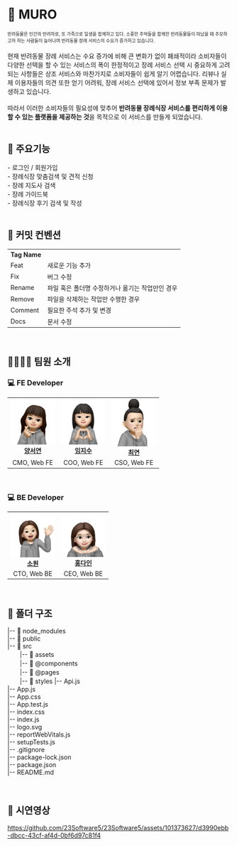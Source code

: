 
<h1>🐶 MURO</h1>
<div style="font-size: 10px;">반려동물은  인간의 반려자로, 또 가족으로 일생을 함께하고 있다. 소중한 추억들을 함께한 반려동물들이 떠났을 때 추모하고자 하는 사람들이 늘어나며 반려동물 장례 서비스의 수요가 증가하고 있습니다.
</div>
<br/>
<div>현재 반려동물 장례 서비스는 수요 증가에 비해 큰 변화가 없이 폐쇄적이라 소비자들이 다양한 선택을 할 수 있는 서비스의 폭이 한정적이고 장례 서비스 선택 시 중요하게 고려되는 사항들은 상조 서비스와 마찬가지로 소비자들이 쉽게 알기 어렵습니다. 리뷰나 실제 이용자들의 의견 또한 얻기 어려워, 장례 서비스 선택에 있어서 정보 부족 문제가 발생하고 있습니다.</div>
<br/>
<div>따라서 이러한 소비자들의 필요성에 맞추어 <b> 반려동물 장례식장 서비스를 편리하게 이용할 수 있는 플랫폼을 제공하는 것</b>을 목적으로 이 서비스를 만들게 되었습니다.</div>

<br/>

<h2>🌟 주요기능</h2>
<div>- 로그인 / 회원가입</div>
<div>- 장례식장 맞춤검색 및 견적 신청</div>
<div>- 장례 지도사 검색</div>
<div>- 장례 가이드북</div>
<div>- 장례식장 후기 검색 및 작성</div>

<br/>

<h2>🌟 커밋 컨벤션</h2>
<table>
  <tbody>
    <tr>
      <th>Tag Name</th>
      <th></th>
    </tr>
    <tr>
      <td>Feat</td>
      <td>새로운 기능 추가</td>
    </tr>
    <tr>
      <td>Fix</td>
      <td>버그 수정</td>
    </tr>
    <tr>
      <td>Rename</td>
      <td>파일 혹은 폴더명 수정하거나 옮기는 작업만인 경우</td>
    </tr>
    <tr>
      <td>Remove</td>
      <td>파일을 삭제하는 작업만 수행한 경우</td>
    </tr>
    <tr>
      <td>Comment</td>
      <td>필요한 주석 추가 및 변경</td>
    </tr>
    <tr>
      <td>Docs</td>
      <td>문서 수정</td>
    </tr>
  </tbody>
</table>

<br/>

<h2>👩‍👩‍👧‍👧 팀원 소개</h2>

<h3>💻 FE Developer</h3>
<table>
  <tbody>
    <tr>
      <td align="center">
        <a href="https://github.com/yangsy02"><img src="./image/seoyeon.png" width="100px;" alt=""/><br /><b>양서연</b></a><br />
      </td>
      <td align="center">
        <a href="https://github.com/jisooooooooooo"><img src="./image/jisoo.png" width="100px;" alt=""/><br /><b>임지수</b></a><br />
      </td>
      <td align="center">
        <a href="https://github.com/kitechoi"><img src="./image/yeon.png" width="100px;" alt=""/><br /><b>최연</b></a><br />
      </td>
    </tr>
    <tr>
      <td align="center">CMO, Web FE</td>
      <td align="center">COO, Web FE</td>
      <td align="center">CSO, Web FE</td>
    </tr>
  </tbody>
</table>
<br/>

<h3>💻 BE Developer</h3>

<table>
  <tbody>
    <tr>
      <td align="center">
        <a href="https://github.com/cherishwish"><img src="./image/won.png" width="100px;" alt=""/><br /><b>소원</b></a><br />
      </td>
      <td align="center">
        <a href="https://github.com/Soibecameit"><img src="./image/dain.png" width="100px;" alt=""/><br /><b>홍다인</b></a><br />
      </td>
    </tr>
    <tr>
      <td align="center">CTO, Web BE</td>
      <td align="center">CEO, Web BE</td>
    </tr>
  </tbody>
</table>

<br/>

<h2>📁 폴더 구조</h2>

|-- 📁 node_modules <br/>
|-- 📁 public <br/>
|-- 📁 src <br/>
　　|-- 📁 assets <br/>
　　|-- 📁 @components <br/>
　　|-- 📁 @pages <br/>
　　|-- 📁 styles
|-- Api.js <br/>
|-- App.js <br/>
|-- App.css <br/>
|-- App.test.js <br/>
|-- index.css <br/>
|-- index.js <br/>
|-- logo.svg <br/>
|-- reportWebVitals.js <br/>
|-- setupTests.js <br/>
|-- .gitignore <br/>
|-- package-lock.json <br/>
|-- package.json <br/>
|-- README.md

<br/>

<h2>🎥 시연영상</h2>

https://github.com/23Software5/23Software5/assets/101373627/d3990ebb-dbcc-43cf-af4d-0bf6d97c81f4





